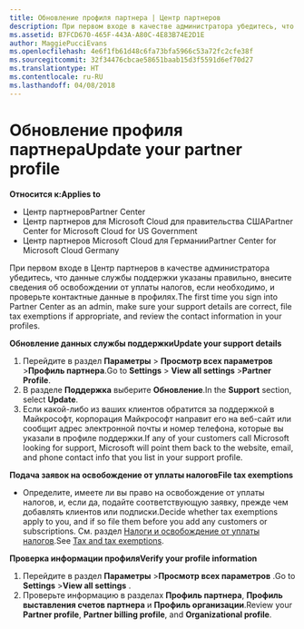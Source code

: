 ```yaml
---
title: Обновление профиля партнера | Центр партнеров
description: При первом входе в качестве администратора убедитесь, что данные службы поддержки указаны правильно, внесите сведения об освобождении от уплаты налогов, если необходимо, и проверьте контактные данные в профилях.
ms.assetid: B7FCD670-465F-443A-A80C-4E83B74E2D1E
author: MaggiePucciEvans
ms.openlocfilehash: 4e6f1fb61d48c6fa73bfa5966c53a72fc2cfe38f
ms.sourcegitcommit: 32f34476cbcae58651baab15d3f5591d6ef70d27
ms.translationtype: HT
ms.contentlocale: ru-RU
ms.lasthandoff: 04/08/2018
---
```

# <a name="update-your-partner-profile"></a><span data-ttu-id="dda21-103">Обновление профиля партнера</span><span class="sxs-lookup"><span data-stu-id="dda21-103">Update your partner profile</span></span>

**<span data-ttu-id="dda21-104">Относится к:</span><span class="sxs-lookup"><span data-stu-id="dda21-104">Applies to</span></span>**

-  <span data-ttu-id="dda21-105">Центр партнеров</span><span class="sxs-lookup"><span data-stu-id="dda21-105">Partner Center</span></span>
-  <span data-ttu-id="dda21-106">Центр партнеров для Microsoft Cloud для правительства США</span><span class="sxs-lookup"><span data-stu-id="dda21-106">Partner Center for Microsoft Cloud for US Government</span></span>
-  <span data-ttu-id="dda21-107">Центр партнеров Microsoft Cloud для Германии</span><span class="sxs-lookup"><span data-stu-id="dda21-107">Partner Center for Microsoft Cloud Germany</span></span>

<span data-ttu-id="dda21-108">При первом входе в Центр партнеров в качестве администратора убедитесь, что данные службы поддержки указаны правильно, внесите сведения об освобождении от уплаты налогов, если необходимо, и проверьте контактные данные в профилях.</span><span class="sxs-lookup"><span data-stu-id="dda21-108">The first time you sign into Partner Center as an admin, make sure your support details are correct, file tax exemptions if appropriate, and review the contact information in your profiles.</span></span>

**<span data-ttu-id="dda21-109">Обновление данных службы поддержки</span><span class="sxs-lookup"><span data-stu-id="dda21-109">Update your support details</span></span>**

1.  <span data-ttu-id="dda21-110">Перейдите в раздел **Параметры** &gt; **Просмотр всех параметров** &gt;**Профиль партнера**.</span><span class="sxs-lookup"><span data-stu-id="dda21-110">Go to **Settings** &gt; **View all settings** &gt;**Partner Profile**.</span></span>
2.  <span data-ttu-id="dda21-111">В разделе **Поддержка** выберите **Обновление**.</span><span class="sxs-lookup"><span data-stu-id="dda21-111">In the **Support** section, select **Update**.</span></span>
3.  <span data-ttu-id="dda21-112">Если какой-либо из ваших клиентов обратится за поддержкой в Майкрософт, корпорация Майкрософт направит его на веб-сайт или сообщит адрес электронной почты и номер телефона, которые вы указали в профиле поддержки.</span><span class="sxs-lookup"><span data-stu-id="dda21-112">If any of your customers call Microsoft looking for support, Microsoft will point them back to the website, email, and phone contact info that you list in your support profile.</span></span>

**<span data-ttu-id="dda21-113">Подача заявок на освобождение от уплаты налогов</span><span class="sxs-lookup"><span data-stu-id="dda21-113">File tax exemptions</span></span>**

-   <span data-ttu-id="dda21-114">Определите, имеете ли вы право на освобождение от уплаты налогов, и, если да, подайте соответствующую заявку, прежде чем добавлять клиентов или подписки.</span><span class="sxs-lookup"><span data-stu-id="dda21-114">Decide whether tax exemptions apply to you, and if so file them before you add any customers or subscriptions.</span></span> <span data-ttu-id="dda21-115">См. раздел [Налоги и освобождение от уплаты налогов](tax-and-tax-exemptions.md).</span><span class="sxs-lookup"><span data-stu-id="dda21-115">See [Tax and tax exemptions](tax-and-tax-exemptions.md).</span></span>

**<span data-ttu-id="dda21-116">Проверка информации профиля</span><span class="sxs-lookup"><span data-stu-id="dda21-116">Verify your profile information</span></span>**

1.  <span data-ttu-id="dda21-117">Перейдите в раздел **Параметры** &gt;**Просмотр всех параметров** .</span><span class="sxs-lookup"><span data-stu-id="dda21-117">Go to **Settings** &gt;**View all settings** .</span></span> 
2.  <span data-ttu-id="dda21-118">Проверьте информацию в разделах **Профиль партнера**, **Профиль выставления счетов партнера** и **Профиль организации**.</span><span class="sxs-lookup"><span data-stu-id="dda21-118">Review your **Partner profile**, **Partner billing profile**, and **Organizational profile**.</span></span>

 

 



